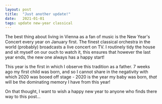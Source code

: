 ```yaml
---
layout: post
title:  "Just another update!"
date:   2021-01-01
tags: update new-year classical
---
```


The best thing about living in Vienna as a fan of music is the New Year's Concert every year on January first. The finest classical orchestra in the world (probably) broadcasts a live concert on TV. I routinely tidy the house and sit myself on our ouch to watch it, this ensures that however the last year ends, the new one always has a happy start!

This year is the first in which I observe this tradition as a father. 7 weeks ago my first child was born, and so I cannot share in the negativity with which 2020 was booed off stage - 2020 is the year my baby was born, *that* will be the dominating memory I have from this year!

On that thought, I want to wish a happy new year to anyone who finds there way to this post...